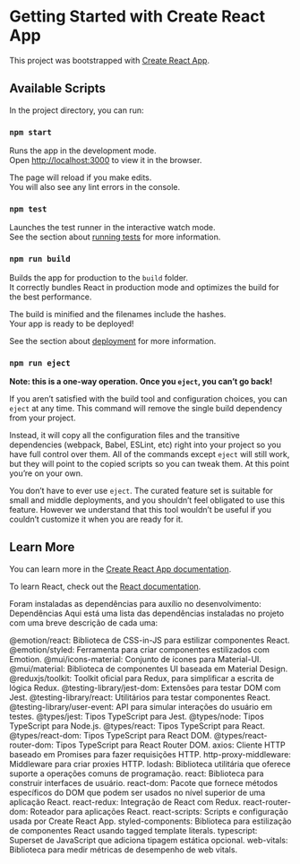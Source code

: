 # Getting Started with Create React App

This project was bootstrapped with [Create React App](https://github.com/facebook/create-react-app).

## Available Scripts

In the project directory, you can run:

### `npm start`

Runs the app in the development mode.\
Open [http://localhost:3000](http://localhost:3000) to view it in the browser.

The page will reload if you make edits.\
You will also see any lint errors in the console.

### `npm test`

Launches the test runner in the interactive watch mode.\
See the section about [running tests](https://facebook.github.io/create-react-app/docs/running-tests) for more information.

### `npm run build`

Builds the app for production to the `build` folder.\
It correctly bundles React in production mode and optimizes the build for the best performance.

The build is minified and the filenames include the hashes.\
Your app is ready to be deployed!

See the section about [deployment](https://facebook.github.io/create-react-app/docs/deployment) for more information.

### `npm run eject`

**Note: this is a one-way operation. Once you `eject`, you can’t go back!**

If you aren’t satisfied with the build tool and configuration choices, you can `eject` at any time. This command will remove the single build dependency from your project.

Instead, it will copy all the configuration files and the transitive dependencies (webpack, Babel, ESLint, etc) right into your project so you have full control over them. All of the commands except `eject` will still work, but they will point to the copied scripts so you can tweak them. At this point you’re on your own.

You don’t have to ever use `eject`. The curated feature set is suitable for small and middle deployments, and you shouldn’t feel obligated to use this feature. However we understand that this tool wouldn’t be useful if you couldn’t customize it when you are ready for it.

## Learn More

You can learn more in the [Create React App documentation](https://facebook.github.io/create-react-app/docs/getting-started).

To learn React, check out the [React documentation](https://reactjs.org/).


Foram instaladas as dependências para auxílio no desenvolvimento:
Dependências
Aqui está uma lista das dependências instaladas no projeto com uma breve descrição de cada uma:

@emotion/react: Biblioteca de CSS-in-JS para estilizar componentes React.
@emotion/styled: Ferramenta para criar componentes estilizados com Emotion.
@mui/icons-material: Conjunto de ícones para Material-UI.
@mui/material: Biblioteca de componentes UI baseada em Material Design.
@reduxjs/toolkit: Toolkit oficial para Redux, para simplificar a escrita de lógica Redux.
@testing-library/jest-dom: Extensões para testar DOM com Jest.
@testing-library/react: Utilitários para testar componentes React.
@testing-library/user-event: API para simular interações do usuário em testes.
@types/jest: Tipos TypeScript para Jest.
@types/node: Tipos TypeScript para Node.js.
@types/react: Tipos TypeScript para React.
@types/react-dom: Tipos TypeScript para React DOM.
@types/react-router-dom: Tipos TypeScript para React Router DOM.
axios: Cliente HTTP baseado em Promises para fazer requisições HTTP.
http-proxy-middleware: Middleware para criar proxies HTTP.
lodash: Biblioteca utilitária que oferece suporte a operações comuns de programação.
react: Biblioteca para construir interfaces de usuário.
react-dom: Pacote que fornece métodos específicos do DOM que podem ser usados no nível superior de uma aplicação React.
react-redux: Integração de React com Redux.
react-router-dom: Roteador para aplicações React.
react-scripts: Scripts e configuração usada por Create React App.
styled-components: Biblioteca para estilização de componentes React usando tagged template literals.
typescript: Superset de JavaScript que adiciona tipagem estática opcional.
web-vitals: Biblioteca para medir métricas de desempenho de web vitals.